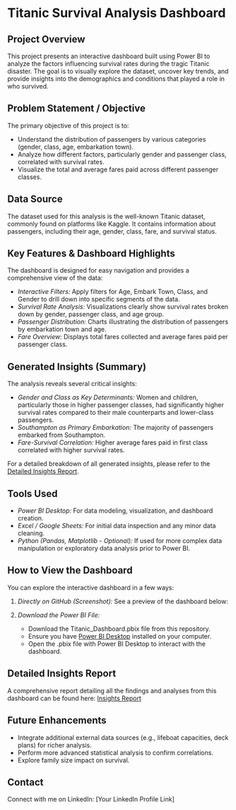 # Titanic Survival Analysis Dashboard

## Project Overview

This project presents an interactive dashboard built using Power BI to analyze the factors influencing survival rates during the tragic Titanic disaster. The goal is to visually explore the dataset, uncover key trends, and provide insights into the demographics and conditions that played a role in who survived.

## Problem Statement / Objective

The primary objective of this project is to:

  * Understand the distribution of passengers by various categories (gender, class, age, embarkation town).
  * Analyze how different factors, particularly gender and passenger class, correlated with survival rates.
  * Visualize the total and average fares paid across different passenger classes.

## Data Source

The dataset used for this analysis is the well-known Titanic dataset, commonly found on platforms like Kaggle. It contains information about passengers, including their age, gender, class, fare, and survival status.

## Key Features & Dashboard Highlights

The dashboard is designed for easy navigation and provides a comprehensive view of the data:

  * *Interactive Filters:* Apply filters for Age, Embark Town, Class, and Gender to drill down into specific segments of the data.
  * *Survival Rate Analysis:* Visualizations clearly show survival rates broken down by gender, passenger class, and age group.
  * *Passenger Distribution:* Charts illustrating the distribution of passengers by embarkation town and age.
  * *Fare Overview:* Displays total fares collected and average fares paid per passenger class.

## Generated Insights (Summary)

The analysis reveals several critical insights:

  * *Gender and Class as Key Determinants:* Women and children, particularly those in higher passenger classes, had significantly higher survival rates compared to their male counterparts and lower-class passengers.
  * *Southampton as Primary Embarkation:* The majority of passengers embarked from Southampton.
  * *Fare-Survival Correlation:* Higher average fares paid in first class correlated with higher survival rates.

For a detailed breakdown of all generated insights, please refer to the [Detailed Insights Report]((https://github.com/sammydey4u/Titanic-Survival-Analyis-Dasboard/commit/889ddc882c6d9703b8a17f8f0088a26f1d2b1850)).

## Tools Used

  * *Power BI Desktop:* For data modeling, visualization, and dashboard creation.
  * *Excel / Google Sheets:* For initial data inspection and any minor data cleaning.
  * *Python (Pandas, Matplotlib - Optional):* If used for more complex data manipulation or exploratory data analysis prior to Power BI.

## How to View the Dashboard

You can explore the interactive dashboard in a few ways:

1.  *Directly on GitHub (Screenshot):* See a preview of the dashboard below:

 
2.  *Download the Power BI File:*

      * Download the Titanic_Dashboard.pbix file from this repository.
      * Ensure you have [Power BI Desktop](https://powerbi.microsoft.com/en-us/downloads/) installed on your computer.
      * Open the .pbix file with Power BI Desktop to interact with the dashboard.

## Detailed Insights Report

A comprehensive report detailing all the findings and analyses from this dashboard can be found here:
[Insights Report]()

## Future Enhancements

  * Integrate additional external data sources (e.g., lifeboat capacities, deck plans) for richer analysis.
  * Perform more advanced statistical analysis to confirm correlations.
  * Explore family size impact on survival.

## Contact

Connect with me on LinkedIn: [Your LinkedIn Profile Link]
